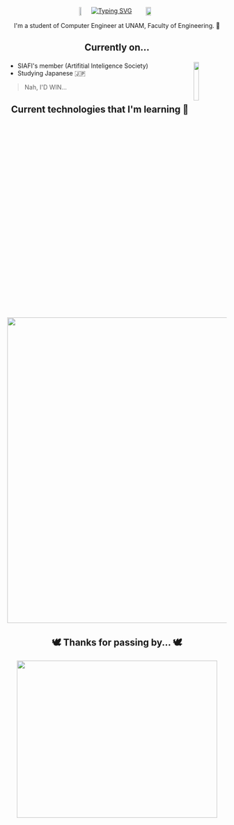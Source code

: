 <p align="center" style="display: flex; justify-content: center;">
    <img src="https://media1.tenor.com/m/xf4rlWSqMVYAAAAd/eternal-return-charlotte.gif" width="10%" style="margin: 0;" />
    <a href="https://git.io/typing-svg">
        <img src="https://readme-typing-svg.demolab.com?font=Pixelify+Sans&duration=2000&pause=500&color=FFA500&center=true&vCenter=true&width=435&lines=%F0%9F%91%BB+Hi,+I'm+Samuel!+%F0%9F%91%BB;%F0%9F%90%90+Welcome+to+my+profile!+%F0%9F%90%90"
            alt="Typing SVG" style="margin: 0;" />
    </a>
    <img src="https://media1.tenor.com/m/2abbiMqSkOwAAAAC/charlotte-healing-song.gif" width="15%" style="margin: 0;" />
</p>


<p align="center">
	I'm a student of Computer Engineer at UNAM, Faculty of Engineering. 👀
</p>
<!--  -->

## <p align="center"> Currently on... </p>

<p>
  <img src="gif/catinteresting.gif" align = "right" width="15%"  />
</p>
<!--- SODVI's member (student group that develops videogames) 👾 -->

- SIAFI's member (Artifitial Inteligence Society)
- Studying Japanese :jp:

> Nah, I'D WIN...

## <p align="center"> Current technologies that I'm learning 👾 </p>

<p align="center">
  <a href="https://skillicons.dev">
    <img src="https://skillicons.dev/icons?i=git,python,godot,cs,css,js,java,github,react" width="700"/>
  </a>
</p>

## 	<p align="center"> 🕊️ Thanks for passing by... 🕊️ </p>
	
<p align = "center">
  <img src="https://media1.tenor.com/m/XeDKDiQYXT8AAAAd/eternal-return.gif"  width="460" height="360"  />
</p> 
